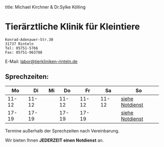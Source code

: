 title: Michael Kirchner & Dr.Sylke Kölling

# Tierärztliche Klinik für Kleintiere

    Konrad-Adenauer-Str.30
    31737 Rinteln
    Tel: 05751-5766
    Fax: 05751-963788

E-Mail: <labor@tierkliniken-rinteln.de>

Sprechzeiten:
---------------

|  Mo   |  Di   |  Mi   |  Do   |  Fr   | Sa    |     So                               |
| ----- | ----- | ----- | ----- | ----- | ----- |------------------------------------- |
| 11-12 | 11-12 |       | 11-12 | 11-12 | 11-12 |[siehe Notdienst](../notdienst.html)  |
| 17-19 | 17-19 |       | 17-19 | 17-19 |       |[siehe Notdienst](../notdienst.html)  |


Termine außerhalb der Sprechzeiten nach Vereinbarung.

Wir bieten Ihnen **JEDERZEIT einen Notdienst** an.
